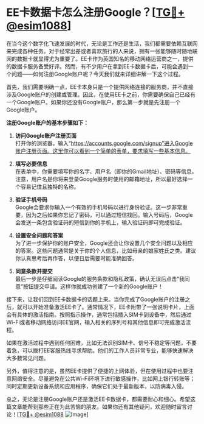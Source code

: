 # EE卡数据卡怎么注册Google？[[TG💪+ @esim1088](https://t.me/s/esim1088)]

在当今这个数字化飞速发展的时代，无论是工作还是生活，我们都需要依赖互联网来完成各种任务。对于经常出差或者喜欢旅行的人来说，拥有一张能够随时随地联网的数据卡就显得尤为重要了。EE卡作为英国知名的移动网络运营商之一，提供的数据卡服务备受好评。然而，有不少用户在拿到EE卡数据卡后，可能会遇到一个问题——如何注册Google账户呢？今天我们就来详细讲解一下这个过程。

首先，我们需要明确一点，EE卡本身只是一个提供网络连接的服务商，并不直接涉及Google账户的创建或管理。因此，在使用EE卡之前，你需要确保自己已经有一个Google账户。如果你还没有Google账户，那么第一步就是先注册一个Google账户。

**注册Google账户的基本步骤如下：**

1. **访问Google账户注册页面**  
   打开你的浏览器，输入“https://accounts.google.com/signup”进入Google账户注册页面。这里你可以看到一个简单的表单，要求填写一些基本信息。

2. **填写必要信息**  
   在表单中，你需要填写你的名字、用户名（即你的Gmail地址）、密码等信息。注意，用户名是你将来登录Google服务时使用的邮箱地址，所以最好选择一个容易记住且独特的名称。

3. **验证手机号码**  
   Google会要求你输入一个有效的手机号码以进行身份验证。这一步非常重要，因为之后如果你忘记了密码，可以通过短信找回。输入号码后，Google会发送一条包含验证码的短信到你的手机上，输入验证码即可完成验证。

4. **设置安全问题和答案**  
   为了进一步保护你的账户安全，Google还会让你设置几个安全问题以及相应的答案。这些问题通常是关于你的个人信息，比如母亲的娘家姓氏之类。建议你认真思考后再作答，以便日后需要时能准确回答。

5. **同意条款并提交**  
   最后一步是仔细阅读Google的服务条款和隐私政策，确认无误后点击“我同意”按钮提交申请。这样你就成功创建了一个新的Google账户！

接下来，让我们回到EE卡数据卡的话题上来。当你完成了Google账户的注册之后，就可以开始准备激活EE卡了。通常情况下，EE卡附带了一张说明卡片，上面会有具体的激活指南。按照指示操作，通常包括插入SIM卡到设备中，然后通过Wi-Fi或者移动网络访问EE官网，输入相关的序列号和其他信息即可完成激活流程。

如果在激活过程中遇到任何困难，比如无法识别SIM卡、信号不稳定等问题，不要着急，可以拨打EE客服热线寻求帮助。他们的工作人员非常专业，能够快速解决大多数常见问题。

另外，值得注意的是，虽然EE卡提供了便捷的上网体验，但在使用过程中也要注意网络安全。尽量避免在公共Wi-Fi环境下进行敏感操作，比如网上银行转账等；同时定期更新设备系统和应用程序，确保它们处于最新版本，以防病毒入侵。

总之，无论是注册Google账户还是激活EE卡数据卡，都需要耐心和细心。希望这篇文章能帮到那些正在为此苦恼的朋友。如果你还有其他疑问，欢迎随时留言讨论！[[TG💪+ @esim1088](https://t.me/s/esim1088) ![Image](https://i.postimg.cc/4NQfJmqS/Snipaste-2025-05-13-00-14-12.png)]